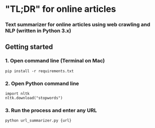# "TL;DR" for online articles
### Text summarizer for online articles using web crawling and NLP (written in Python 3.x)

## Getting started
### 1. Open command line (Terminal on Mac)
```pip install -r requirements.txt```

### 2. Open Python command line
```
import nltk
nltk.download("stopwords")
```

### 3. Run the process and enter any URL
```python url_summarizer.py {url}```
